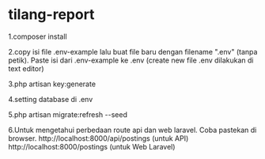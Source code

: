 # tilang-report

1.composer install

2.copy isi file .env-example lalu buat file baru dengan filename ".env" (tanpa petik). Paste isi dari .env-example ke .env (create new file .env dilakukan di text editor)

3.php artisan key:generate

4.setting database di .env

5.php artisan migrate:refresh --seed

6.Untuk mengetahui perbedaan route api dan web laravel. Coba pastekan di browser. 
http://localhost:8000/api/postings (untuk API) 
http://localhost:8000/postings (untuk Web Laravel)
